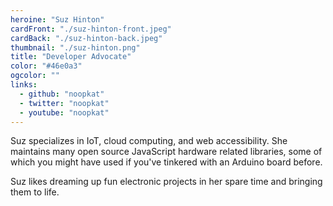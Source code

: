 ```yaml
---
heroine: "Suz Hinton"
cardFront: "./suz-hinton-front.jpeg"
cardBack: "./suz-hinton-back.jpeg"
thumbnail: "./suz-hinton.png"
title: "Developer Advocate"
color: "#46e0a3"
ogcolor: ""
links:
  - github: "noopkat"
  - twitter: "noopkat"
  - youtube: "noopkat"
---
```


Suz specializes in IoT, cloud computing, and web accessibility. She maintains many open source JavaScript hardware related libraries, some of which you might have used if you've tinkered with an Arduino board before.

Suz likes dreaming up fun electronic projects in her spare time and bringing them to life.
